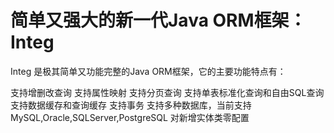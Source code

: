# 简单又强大的新一代Java ORM框架：Integ
Integ 是极其简单又功能完整的Java ORM框架，它的主要功能特点有：

支持增删改查询
支持属性映射
支持分页查询
支持单表标准化查询和自由SQL查询
支持数据缓存和查询缓存
支持事务
支持多种数据库，当前支持MySQL,Oracle,SQLServer,PostgreSQL
对新增实体类零配置
